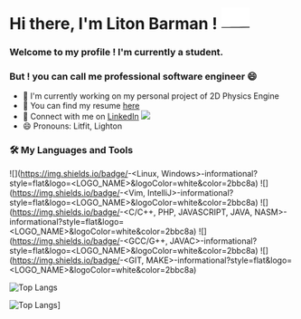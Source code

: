 # Hi there, I'm Liton Barman ! <img src="https://github.com/GraceWXT/GraceWXT/blob/main/doc/paw-waving-cropped.webp" width="50px">



### Welcome to my profile ! I'm currently a student.
### But ! you can call me professional software engineer 😄


- 🔭 I'm currently working on my personal project of 2D Physics Engine
- 🧐 You can find my resume [here](https://github.com/litonbarman/LitonBarman.github.io/blob/main/LitonBarman_Resume.pdf)
- 🔗 Connect with me on [LinkedIn](https://www.linkedin.com/in/litonbarman) <img src="https://camo.githubusercontent.com/603c4b5be183feb62c872b2507be983d63148742c5746554777656b5d8d4df4e/68747470733a2f2f63646e2e6a7364656c6976722e6e65742f67682f64657669636f6e732f64657669636f6e2f69636f6e732f6c696e6b6564696e2f6c696e6b6564696e2d6f726967696e616c2e737667" width="30px">
- 😄 Pronouns: Litfit, Lighton



### 🛠 My Languages and Tools

![](https://img.shields.io/badge/<OS>-<Linux, Windows>-informational?style=flat&logo=<LOGO_NAME>&logoColor=white&color=2bbc8a)
![](https://img.shields.io/badge/<Editor>-<Vim, IntelliJ>-informational?style=flat&logo=<LOGO_NAME>&logoColor=white&color=2bbc8a)
![](https://img.shields.io/badge/<Languages>-<C/C++, PHP, JAVASCRIPT, JAVA, NASM>-informational?style=flat&logo=<LOGO_NAME>&logoColor=white&color=2bbc8a)
![](https://img.shields.io/badge/<Compilers>-<GCC/G++, JAVAC>-informational?style=flat&logo=<LOGO_NAME>&logoColor=white&color=2bbc8a)
![](https://img.shields.io/badge/<Tools>-<GIT, MAKE>-informational?style=flat&logo=<LOGO_NAME>&logoColor=white&color=2bbc8a)


![Top Langs](https://github-readme-stats.vercel.app/api/top-langs/?username=litonbarman&hide=css,html,slash,shell&theme=tokyonight&count_private=true)



![Top Langs](https://github-readme-stats.vercel.app/api?username=litonbarman&hide=prs,issues,contribs&show_icons=true&theme=dark)]

